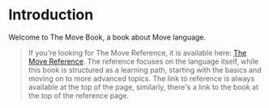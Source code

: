 # Introduction

Welcome to The Move Book, a book about Move language.

> If you're looking for The Move Reference, it is available here: [The Move Reference](/reference).
> The reference focuses on the language itself, while this book is structured as a learning path,
> starting with the basics and moving on to more advanced topics. The link to reference is always
> available at the top of the page, similarly, there's a link to the book at the top of the
> reference page.

<!--

## Who Move Is For?

Move

## Who This Book Is For

## How To Use This Book



This book is a comprehensive guide to the language and the platform, and it is intended for developers who want to learn how to write application in Move and build on Sui.

 -->

<!-- Author? -->

<!-- This is a book about the Move language and the Sui blockchain platform. It is a comprehensive guide to the language and the platform, and it is intended for developers who want to learn how to write application in Move and build on Sui. -->
